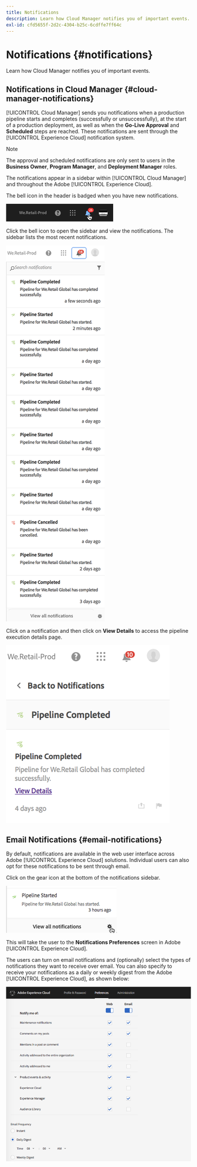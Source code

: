 ```yaml
---
title: Notifications
description: Learn how Cloud Manager notifies you of important events.
exl-id: cfd5655f-2d2c-4304-b25c-6cdffe7ff64c
---
```


# Notifications {#notifications}

Learn how Cloud Manager notifies you of important events.

## Notifications in Cloud Manager {#cloud-manager-notifications}

[!UICONTROL Cloud Manager] sends you notifications when a production pipeline starts and completes (successfully or unsuccessfully), at the start of a production deployment, as well as when the **Go-Live Approval** and **Scheduled** steps are reached. These notifications are sent through the [!UICONTROL Experience Cloud] notification system.

>[!NOTE]
>
>The approval and scheduled notifications are only sent to users in the **Business Owner**, **Program Manager**, and **Deployment Manager** roles.

The notifications appear in a sidebar within [!UICONTROL Cloud Manager] and throughout the Adobe [!UICONTROL Experience Cloud].

The bell icon in the header is badged when you have new notifications.

![Notifications icon](/help/assets/image2018-7-12_11-52-40.png)

Click the bell icon to open the sidebar and view the notifications. The sidebar lists the most recent notifications.

![Notifications sidebar](/help/assets/screen_shot_2018-07-20at91406pm.png)

Click on a notification and then click on **View Details** to access the pipeline execution details page.

![View details](/help/assets/screen_shot_2018-08-14at43503pm.png)

## Email Notifications {#email-notifications}

By default, notifications are available in the web user interface across Adobe [!UICONTROL Experience Cloud] solutions. Individual users can also opt for these notifications to be sent through email.

Click on the gear icon at the bottom of the notifications sidebar.

![Notification settings icon](/help/assets/image2018-7-12_12-8-19.png)

This will take the user to the **Notifications Preferences** screen in Adobe [!UICONTROL Experience Cloud].

The users can turn on email notifications and (optionally) select the types of notifications they want to receive over email. You can also specify to receive your notifications as a daily or weekly digest from the Adobe [!UICONTROL Experience Cloud], as shown below:

![Notification settings](/help/assets/image2018-7-12_12-10-51.png)
